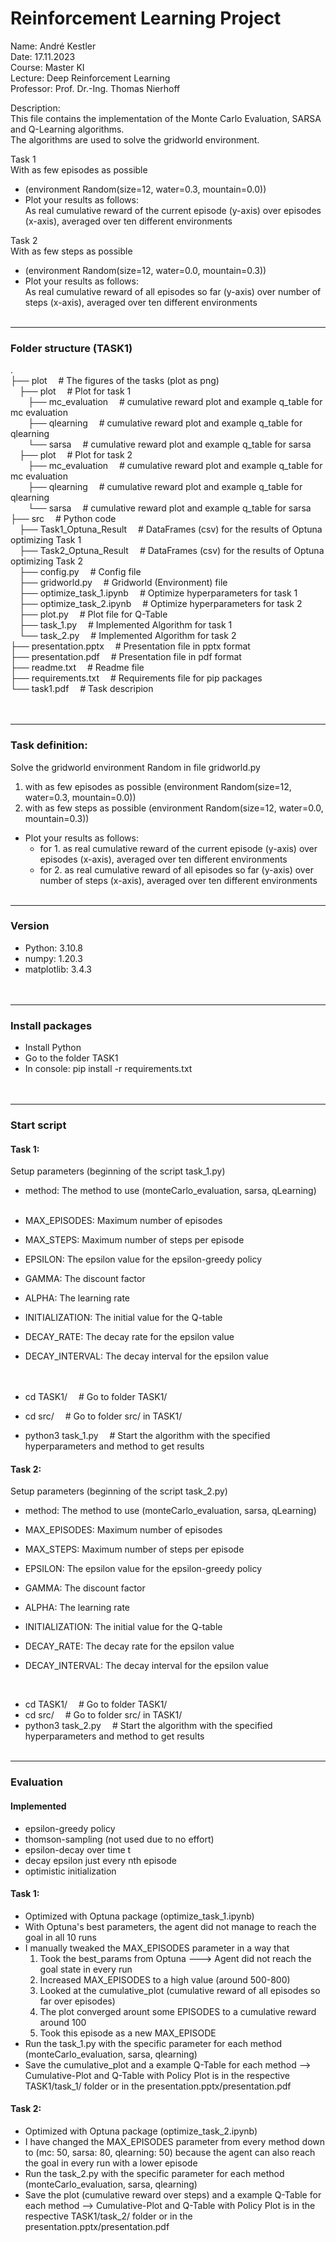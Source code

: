 # Reinforcement Learning Project 

Name:         André Kestler  
Date:         17.11.2023  
Course:       Master KI  
Lecture:      Deep Reinforcement Learning  
Professor:    Prof. Dr.-Ing. Thomas Nierhoff  

Description:  
    This file contains the implementation of the Monte Carlo Evaluation, SARSA and Q-Learning algorithms.  
    The algorithms are used to solve the gridworld environment.

Task 1  
With as few episodes as possible  
- (environment Random(size=12, water=0.3, mountain=0.0))  
- Plot your results as follows:  
    As real cumulative reward of the current episode (y-axis) over episodes (x-axis), averaged over ten different environments  

Task 2  
With as few steps as possible  
- (environment Random(size=12, water=0.0, mountain=0.3))  
- Plot your results as follows:  
    As real cumulative reward of all episodes so far (y-axis) over number of steps (x-axis), averaged over ten different environments
<br><br>


--------------------------------------------------------------------------------  
### Folder structure (TASK1)  

.  
├── plot                     &emsp;# The figures of the tasks (plot as png)  
&emsp;├── plot                    &emsp;# Plot for task 1  
&emsp;&emsp;├── mc_evaluation          &emsp;# cumulative reward plot and example q_table   for mc evaluation  
&emsp;&emsp;├── qlearning              &emsp;# cumulative reward plot and example q_table   for qlearning  
&emsp;&emsp;└── sarsa                  &emsp;# cumulative reward plot and example q_table for sarsa  
&emsp;├── plot                    &emsp;# Plot for task 2  
&emsp;&emsp;├── mc_evaluation          &emsp;# cumulative reward plot and example q_table for mc evaluation  
&emsp;&emsp;├── qlearning              &emsp;# cumulative reward plot and example q_table for qlearning  
&emsp;&emsp;└── sarsa                  &emsp;# cumulative reward plot and example q_table for sarsa  
├── src                      &emsp;# Python code  
&emsp;├── Task1_Optuna_Result     &emsp;# DataFrames (csv) for the results of Optuna optimizing Task 1  
&emsp;├── Task2_Optuna_Result     &emsp;# DataFrames (csv) for the results of Optuna optimizing Task 2  
&emsp;├── config.py               &emsp;# Config file  
&emsp;├── gridworld.py            &emsp;# Gridworld (Environment) file  
&emsp;├── optimize_task_1.ipynb   &emsp;# Optimize hyperparameters for task 1  
&emsp;├── optimize_task_2.ipynb   &emsp;# Optimize hyperparameters for task 2  
&emsp;├── plot.py                 &emsp;# Plot file for Q-Table  
&emsp;├── task_1.py               &emsp;# Implemented Algorithm for task 1  
&emsp;└── task_2.py               &emsp;# Implemented Algorithm for task 2  
├── presentation.pptx        &emsp;# Presentation file in pptx format  
├── presentation.pdf         &emsp;# Presentation file in pdf format  
├── readme.txt               &emsp;# Readme file  
├── requirements.txt         &emsp;# Requirements file for pip packages  
└── task1.pdf                &emsp;# Task descripion  
<br><br>


--------------------------------------------------------------------------------
### Task definition:
Solve the gridworld environment Random in file gridworld.py
1. with as few episodes as possible
  (environment Random(size=12, water=0.3, mountain=0.0))
2. with as few steps as possible
  (environment Random(size=12, water=0.0, mountain=0.3))

- Plot your results as follows:
    - for 1. as real cumulative reward of the current episode (y-axis) over episodes (x-axis), averaged over ten different environments
    - for 2. as real cumulative reward of all episodes so far (y-axis) over number of steps (x-axis), averaged over ten different environments
<br><br>


--------------------------------------------------------------------------------  
### Version

- Python:      3.10.8  
- numpy:       1.20.3  
- matplotlib:  3.4.3  
<br><br>


--------------------------------------------------------------------------------
### Install packages  
- Install Python  
- Go to the folder TASK1   
- In console: pip install -r requirements.txt  
<br><br>


--------------------------------------------------------------------------------
### Start script  
  
#### Task 1:  
  Setup parameters (beginning of the script task_1.py)  
- method: The method to use (monteCarlo_evaluation, sarsa, qLearning)  
    <br>
- MAX_EPISODES: Maximum number of episodes  
- MAX_STEPS: Maximum number of steps per episode  
- EPSILON: The epsilon value for the epsilon-greedy policy  
- GAMMA: The discount factor  
- ALPHA: The learning rate  
- INITIALIZATION: The initial value for the Q-table  
- DECAY_RATE: The decay rate for the epsilon value  
- DECAY_INTERVAL: The decay interval for the epsilon value  
<br><br>

- cd TASK1/            &emsp;# Go to folder TASK1/  
- cd src/              &emsp;# Go to folder src/ in TASK1/  
- python3 task_1.py    &emsp;# Start the algorithm with the specified hyperparameters   and method to get results


#### Task 2:
  Setup parameters (beginning of the script task_2.py)  
- method: The method to use (monteCarlo_evaluation, sarsa, qLearning)

- MAX_EPISODES: Maximum number of episodes
- MAX_STEPS: Maximum number of steps per episode
- EPSILON: The epsilon value for the epsilon-greedy policy
- GAMMA: The discount factor
- ALPHA: The learning rate
- INITIALIZATION: The initial value for the Q-table
- DECAY_RATE: The decay rate for the epsilon value
- DECAY_INTERVAL: The decay interval for the epsilon value

<br>

- cd TASK1/            &emsp;#  Go to folder TASK1/  
- cd src/              &emsp;# Go to folder src/ in TASK1/  
- python3 task_2.py    &emsp;# Start the algorithm with the specified hyperparameters and method to get results
<br><br>


--------------------------------------------------------------------------------
### Evaluation

#### Implemented
  - epsilon-greedy policy
  - thomson-sampling (not used due to no effort)
  - epsilon-decay over time t
  - decay epsilon just every nth episode
  - optimistic initialization


#### Task 1:  
  - Optimized with Optuna package (optimize_task_1.ipynb)
  - With Optuna's best parameters, the agent did not manage to reach the goal in all 10 runs
  - I manually tweaked the MAX_EPISODES parameter in a way that
      1. Took the best_params from Optuna
         ---> Agent did not reach the goal state in every run
      2. Increased MAX_EPISODES to a high value (around 500-800)
      3. Looked at the cumulative_plot (cumulative reward of all episodes so far over episodes)
      4. The plot converged arount some EPISODES to a cumulative reward around 100
      5. Took this episode as a new MAX_EPISODE
  - Run the task_1.py with the specific parameter for each method (monteCarlo_evaluation, sarsa, qlearning)
  - Save the cumulative_plot and a example Q-Table for each method
  --> Cumulative-Plot and Q-Table with Policy Plot is in the respective TASK1/task_1/ folder or in the presentation.pptx/presentation.pdf


#### Task 2:  
  - Optimized with Optuna package (optimize_task_2.ipynb)
  - I have changed the MAX_EPISODES parameter from every method down to (mc: 50, sarsa: 80, qlearning: 50) because the agent can also reach the goal in every run with a lower episode
  - Run the task_2.py with the specific parameter for each method (monteCarlo_evaluation, sarsa, qlearning)
  - Save the plot (cumulative reward over steps) and a example Q-Table for each method
  --> Cumulative-Plot and Q-Table with Policy Plot is in the respective TASK1/task_2/ folder or in the presentation.pptx/presentation.pdf